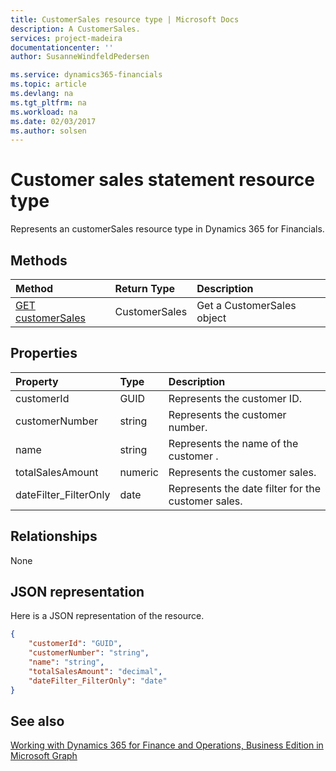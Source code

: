 ```yaml
---
title: CustomerSales resource type | Microsoft Docs
description: A CustomerSales.
services: project-madeira
documentationcenter: ''
author: SusanneWindfeldPedersen

ms.service: dynamics365-financials
ms.topic: article
ms.devlang: na
ms.tgt_pltfrm: na
ms.workload: na
ms.date: 02/03/2017
ms.author: solsen
---
```


# Customer sales statement resource type
Represents an customerSales resource type in Dynamics 365 for Financials.

## Methods

| Method       | Return Type  |Description|
|:---------------|:--------|:----------|
|[GET customerSales](../api/dynamics_get_customerSales.md)|CustomerSales|Get a CustomerSales object|

## Properties
| Property	   | Type	|Description|
|:---------------|:--------|:----------|
|customerId|GUID|Represents the customer ID.|
|customerNumber|string|Represents the customer number.|
|name|string|Represents the name of the customer .|
|totalSalesAmount|numeric|Represents the customer sales.|
|dateFilter_FilterOnly|date|Represents the date filter for the customer sales.|


## Relationships
None

## JSON representation

Here is a JSON representation of the resource.


```json
{
    "customerId": "GUID",
    "customerNumber": "string",
    "name": "string",
    "totalSalesAmount": "decimal",
    "dateFilter_FilterOnly": "date"
}

```
## See also
[Working with Dynamics 365 for Finance and Operations, Business Edition in Microsoft Graph](../resource_types/dynamics_overview.md) 

